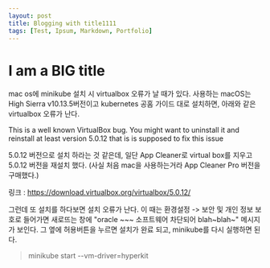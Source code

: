 ```yaml
---
layout: post
title: Blogging with title1111
tags: [Test, Ipsum, Markdown, Portfolio]
---
```


# I am a BIG title

mac os에 minikube 설치 시 virtualbox 오류가 날 때가 있다.
사용하는 macOS는 High Sierra v10.13.5버전이고 kubernetes 공홈 가이드 대로 설치하면, 아래와 같은 virtualbox 오류가 난다. 

This is a well known VirtualBox bug. You might want to uninstall it and reinstall at least version 5.0.12 that is is supposed to fix this issue

5.0.12 버전으로 설치 하라는 것 같은데, 일단 App Cleaner로 virtual box를 지우고 5.0.12 버전을 재설치 했다.
(사실 처음 mac을 사용하는거라 App Cleaner Pro 버전을 구매했다.)

링크 : https://download.virtualbox.org/virtualbox/5.0.12/

그런데 또 설치를 하다보면 설치 오류가 난다.
이 때는 환경설정 -> 보안 및 개인 정보 보호로 들어가면 새로뜨는 창에 "oracle ~~~ 소프트웨어 차단되어 blah~blah~" 메시지가 보인다. 그 옆에 허용버튼을 누르면 설치가 완료 되고, minikube를 다시 실행하면 된다.

> minikube start --vm-driver=hyperkit
